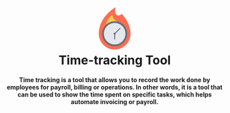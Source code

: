 <h1 align="center">
  <br>
  <a href="#"><img src="https://raw.githubusercontent.com/karamalhamoud/Time-tracking/master/time.png" alt="Markdownify" width="100"></a>
  <br>
  Time-tracking Tool
  <br>
</h1>

<h4 align="center">Time tracking is a tool that allows you to record the work done by employees for payroll, billing or operations. In other words, it is a tool that can be used to show the time spent on specific tasks, which helps automate invoicing or payroll.</h4>
